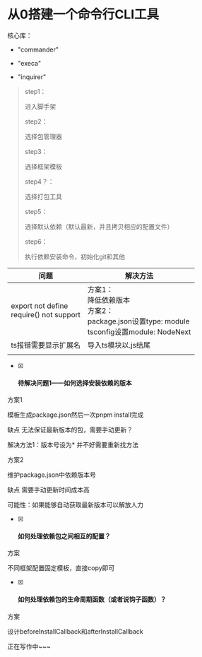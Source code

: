 # 从0搭建一个命令行CLI工具

核心库：

- "commander"

- "execa"

- "inquirer"

> step1：
>
> 进入脚手架
>
> step2：
>
> 选择包管理器
>
> step3：
>
> 选择框架模板
>
> step4？：
>
> 选择打包工具
>
> step5：
>
> 选择默认依赖（默认最新，并且拷贝相应的配置文件）
>
> step6：
>
> 执行依赖安装命令，初始化git和其他





| 问题                                         | 解决方法                                                     |
| -------------------------------------------- | ------------------------------------------------------------ |
| export not define<br />require() not support | 方案1：<br />降低依赖版本<br />方案2：<br />package.json设置type: module<br />tsconfig设置module: NodeNext |
| ts报错需要显示扩展名                         | 导入ts模块以.js结尾                                          |
|                                              |                                                              |



- [x] #### 待解决问题1——如何选择安装依赖的版本

方案1 

模板生成package.json然后一次pnpm install完成

缺点 无法保证最新版本的包，需要手动更新？

解决方法1：版本号设为*  并不好需要重新找方法



方案2

维护package.json中依赖版本号

缺点 需要手动更新时间成本高

可能性：如果能够自动获取最新版本可以解放人力



- [x] #### 如何处理依赖包之间相互的配置？

方案

不同框架配置固定模板，直接copy即可



- [x] #### 如何处理依赖包的生命周期函数（或者说钩子函数）？

方案

设计beforeInstallCallback和afterInstallCallback



正在写作中~~~
